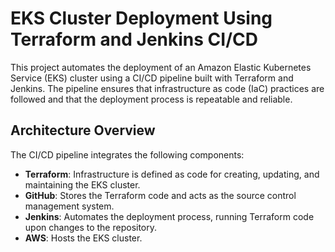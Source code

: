 # EKS Cluster Deployment Using Terraform and Jenkins CI/CD

This project automates the deployment of an Amazon Elastic Kubernetes Service (EKS) cluster using a CI/CD pipeline built with Terraform and Jenkins. The pipeline ensures that infrastructure as code (IaC) practices are followed and that the deployment process is repeatable and reliable.

## Architecture Overview

The CI/CD pipeline integrates the following components:

- **Terraform**: Infrastructure is defined as code for creating, updating, and maintaining the EKS cluster.
- **GitHub**: Stores the Terraform code and acts as the source control management system.
- **Jenkins**: Automates the deployment process, running Terraform code upon changes to the repository.
- **AWS**: Hosts the EKS cluster.
